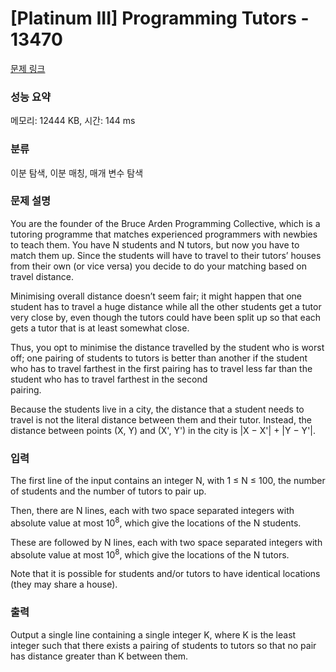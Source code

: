 # [Platinum III] Programming Tutors - 13470 

[문제 링크](https://www.acmicpc.net/problem/13470) 

### 성능 요약

메모리: 12444 KB, 시간: 144 ms

### 분류

이분 탐색, 이분 매칭, 매개 변수 탐색

### 문제 설명

<p>You are the founder of the Bruce Arden Programming Collective, which is a tutoring programme that matches experienced programmers with newbies to teach them. You have N students and N tutors, but now you have to match them up. Since the students will have to travel to their tutors’ houses from their own (or vice versa) you decide to do your matching based on travel distance.</p>

<p>Minimising overall distance doesn’t seem fair; it might happen that one student has to travel a huge distance while all the other students get a tutor very close by, even though the tutors could have been split up so that each gets a tutor that is at least somewhat close.</p>

<p>Thus, you opt to minimise the distance travelled by the student who is worst off; one pairing of students to tutors is better than another if the student who has to travel farthest in the first pairing has to travel less far than the student who has to travel farthest in the second<br>
pairing.</p>

<p>Because the students live in a city, the distance that a student needs to travel is not the literal distance between them and their tutor. Instead, the distance between points (X, Y) and (X', Y') in the city is |X − X'| + |Y − Y'|.</p>

### 입력 

 <p>The first line of the input contains an integer N, with 1 ≤ N ≤ 100, the number of students and the number of tutors to pair up.</p>

<p>Then, there are N lines, each with two space separated integers with absolute value at most 10<sup>8</sup>, which give the locations of the N students.</p>

<p>These are followed by N lines, each with two space separated integers with absolute value at most 10<sup>8</sup>, which give the locations of the N tutors.</p>

<p>Note that it is possible for students and/or tutors to have identical locations (they may share a house).</p>

### 출력 

 <p>Output a single line containing a single integer K, where K is the least integer such that there exists a pairing of students to tutors so that no pair has distance greater than K between them.</p>

